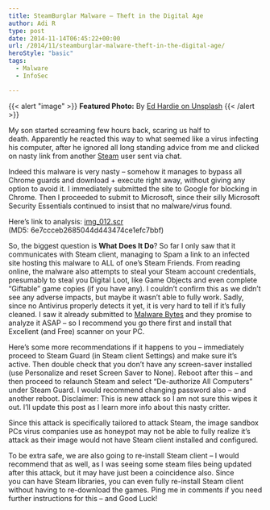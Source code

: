 ```yaml
---
title: SteamBurglar Malware – Theft in the Digital Age
author: Adi R
type: post
date: 2014-11-14T06:45:22+00:00
url: /2014/11/steamburglar-malware-theft-in-the-digital-age/
heroStyle: "basic"
tags:
  - Malware
  - InfoSec

---
```

{{< alert "image" >}}
**Featured Photo:** By [Ed Hardie on Unsplash](https://unsplash.com/photos/Y5PSyMm8nMk?utm_source=unsplash&utm_medium=referral&utm_content=creditCopyText)
{{< /alert >}}

My son started screaming few hours back, scaring us half to death. Apparently he reacted this way to what seemed like a virus infecting his computer, after he ignored all long standing advice from me and clicked on nasty link from another [Steam][1] user sent via chat.

Indeed this malware is very nasty &#8211; somehow it manages to bypass all Chrome guards and download + execute right away, without giving any option to avoid it. I immediately submitted the site to Google for blocking in Chrome. Then I proceeded to submit to Microsoft, since their silly Microsoft Security Essentials continued to insist that no malware/virus found.

Here&#8217;s link to analysis: [img_012.scr][2]  (MD5: 6e7ccceb2685044d443474ce1efc7bbf)

So, the biggest question is **What Does It Do**? So far I only saw that it communicates with Steam client, managing to Spam a link to an infected site hosting this malware to ALL of one&#8217;s Steam Friends. From reading online, the malware also attempts to steal your Steam account credentials, presumably to steal you Digital Loot, like Game Objects and even complete &#8220;Giftable&#8221; game copies (if you have any). I couldn&#8217;t confirm this as we didn&#8217;t see any adverse impacts, but maybe it wasn&#8217;t able to fully work. Sadly, since no Antivirus properly detects it yet, it is very hard to tell if it&#8217;s fully cleaned. I saw it already submitted to [Malware Bytes][3] and they promise to analyze it ASAP &#8211; so I recommend you go there first and install that Excellent (and Free) scanner on your PC.

Here&#8217;s some more recommendations if it happens to you &#8211; immediately proceed to Steam Guard (in Steam client Settings) and make sure it&#8217;s active. Then double check that you don&#8217;t have any screen-saver installed (use Personalize and reset Screen Saver to None). Reboot after this &#8211; and then proceed to relaunch Steam and select &#8220;De-authorize All Computers&#8221; under Steam Guard. I would recommend changing password also &#8211; and another reboot. Disclaimer: This is new attack so I am not sure this wipes it out. I&#8217;ll update this post as I learn more info about this nasty critter.

Since this attack is specifically tailored to attack Steam, the image sandbox PCs virus companies use as honeypot may not be able to fully realize it&#8217;s attack as their image would not have Steam client installed and configured.

To be extra safe, we are also going to re-install Steam client &#8211; I would recommend that as well, as I was seeing some steam files being updated after this attack, but it may have just been a coincidence also. Since you can have Steam libraries, you can even fully re-install Steam client without having to re-download the games. Ping me in comments if you need further instructions for this &#8211; and Good Luck!

 [1]: http://store.steampowered.com/
 [2]: https://malwr.com/analysis/ODVlY2JkYjUxOTU1NGYyY2IwMTRiYjZmNTA2NjU0OTk/
 [3]: https://www.malwarebytes.org/mwb-download/